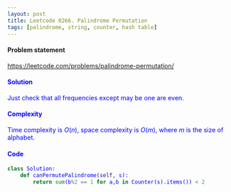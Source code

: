 ```yaml
---
layout: post
title: Leetcode 0266. Palindrome Permutation
tags: [palindrome, string, counter, hash table]
---
```


#### Problem statement

<a href="https://leetcode.com/problems/palindrome-permutation/"> <font color = blue>https://leetcode.com/problems/palindrome-permutation/

#### Solution
Just check that all frequencies except may be one are even.

#### Complexity
Time complexity is $O(n)$, space complexity is $O(m)$, where $m$ is the size of alphabet.

#### Code
```python
class Solution:
    def canPermutePalindrome(self, s):
        return sum(b%2 == 1 for a,b in Counter(s).items()) < 2
        
```
